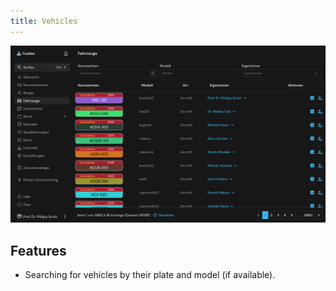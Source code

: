 ```yaml
---
title: Vehicles
---
```


![Feature Vehicle](/images/screenshots/features-vehicles.png)

## Features

- Searching for vehicles by their plate and model (if available).
